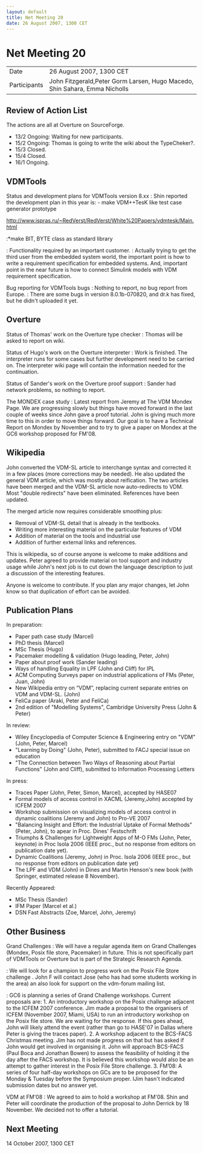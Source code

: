 ```yaml
---
layout: default
title: Net Meeting 20
date: 26 August 2007, 1300 CET
---
```


<script src="http://code.jquery.com/jquery-1.11.1.min.js">
</script>
<script src="/javascripts/edit.js"></script>
<script>setEditButonNm();</script>

# Net Meeting 20

|||
|---|---|
| Date | 26 August 2007, 1300 CET |
| Participants | John Fitzgerald,Peter Gorm Larsen, Hugo Macedo, Shin Sahara, Emma Nicholls |

Review of Action List
---------------------

The actions are all at Overture on SourceForge.

-   13/2 Ongoing: Waiting for new participants.
-   15/2 Ongoing: Thomas is going to write the wiki about the
    TypeCheker?.
-   15/3 Closed.
-   15/4 Closed.
-   16/1 Ongoing.

VDMTools
--------

Status and development plans for VDMTools version 8.xx
:   Shin reported the development plan in this year is:
    -   make VDM++TesK like test case generator prototype

<http://www.ispras.ru/~RedVerst/RedVerst/White%20Papers/vdmtesk/Main.html>

:\*make BIT, BYTE class as standard library

:   Functionality required by an important customer.
:   Actually trying to get the third user from the embedded system
    world, the important point is how to write a requirement
    specification for embedded systems. And, important point in the near
    future is how to connect Simulink models with VDM requirement
    specification.

<!-- -->

Bug reporting for VDMTools bugs
:   Nothing to report, no bug report from Europe.
:   There are some bugs in version 8.0.1b-070820, and dr.k has fixed,
    but he didn't uploaded it yet.

Overture
--------

Status of Thomas' work on the Overture type checker
:   Thomas will be asked to report on wiki.

<!-- -->

Status of Hugo's work on the Overture interpreter
:   Work is finished. The interpreter runs for some cases but further
    development need to be carried on. The interpreter wiki page will
    contain the information needed for the continuation.

<!-- -->

Status of Sander's work on the Overture proof support
:   Sander had network problems, so nothing to report.

<!-- -->

The MONDEX case study
:   Latest report from Jeremy at The VDM Mondex Page. We are progressing
    slowly but things have moved forward in the last couple of weeks
    since John gave a proof tutorial. John is giving much more time to
    this in order to move things forward. Our goal is to have a
    Technical Report on Mondex by November and to try to give a paper on
    Mondex at the GC6 workshop proposed for FM'08.

Wikipedia
---------

John converted the VDM-SL article to interchange syntax and corrected it
in a few places (more corrections may be needed). He also updated the
general VDM article, which was mostly about reification. The two
articles have been merged and the VDM-SL article now auto-redirects to
VDM. Most "double redirects" have been eliminated. References have been
updated.

The merged article now requires considerable smoothing plus:

-   Removal of VDM-SL detail that is already in the textbooks.
-   Writing more interesting material on the particular features of VDM
-   Addition of material on the tools and industrial use
-   Addition of further external links and references.

This is wikipedia, so of course anyone is welcome to make additions and
updates. Peter agreed to provide material on tool support and industry
usage while John's next job is to cut down the language description to
just a discussion of the interesting features.

Anyone is welcome to contribute. If you plan any major changes, let John
know so that duplication of effort can be avoided.

Publication Plans
-----------------

In preparation:

-   Paper path case study (Marcel)
-   PhD thesis (Marcel)
-   MSc Thesis (Hugo)
-   Pacemaker modelling & validation (Hugo leading, Peter, John)
-   Paper about proof work (Sander leading)
-   Ways of handling Equality in LPF (John and Cliff) for IPL
-   ACM Computing Surveys paper on industrial applications of FMs
    (Peter, Juan, John)
-   New Wikipedia entry on “VDM”, replacing current separate entries on
    VDM and VDM-SL. (John)
-   FeliCa paper (Araki, Peter and FeliCa)
-   2nd edition of "Modelling Systems", Cambridge University Press (John
    & Peter)

In review:

-   Wiley Encyclopedia of Computer Science & Engineering entry on "VDM"
    (John, Peter, Marcel)
-   "Learning by Doing" (John, Peter), submitted to FACJ special issue
    on education
-   "The Connection between Two Ways of Reasoning about Partial
    Functions" (John and Cliff), submitted to Information Processing
    Letters

In press:

-   Traces Paper (John, Peter, Simon, Marcel), accepted by HASE07
-   Formal models of access control in XACML (Jeremy,John) accepted by
    ICFEM 2007
-   Workshop submission on visualizing models of access control in
    dynamic coalitions (Jeremy and John) to Pro-VE 2007
-   "Balancing Insight and Effort: the Industrial Uptake of Formal
    Methods" (Peter, John), to apear in Proc. Dines' Festschrift
-   Triumphs & Challenges for Lightweight Apps of M-O FMs (John, Peter,
    keynote) in Proc Isola 2006 (IEEE proc., but no response from
    editors on publication date yet).
-   Dynamic Coalitions (Jeremy, John) in Proc. Isola 2006 (IEEE proc.,
    but no response from editors on publication date yet)
-   The LPF and VDM (John) in Dines and Martin Henson's new book (with
    Springer, estimated release 8 November).

Recently Appeared:

-   MSc Thesis (Sander)
-   IFM Paper (Marcel et al.)
-   DSN Fast Abstracts (Zoe, Marcel, John, Jeremy)

Other Business
--------------

Grand Challenges
:   We will have a regular agenda item on Grand Challenges (Mondex,
    Posix file store, Pacemaker) in future. This is not specifically
    part of VDMTools or Overture but is part of the Strategic Research
    Agenda.

<!-- -->

:   We will look for a champion to progress work on the Posix File Store
    challenge . John F will contact Jose (who has had some students
    working in the area) an also look for support on the vdm-forum
    mailing list.

<!-- -->

:   GC6 is planning a series of Grand Challenge workshops. Current
    proposals are:
    1.  An introductory workshop on the Posix challenge adjacent to the
        ICFEM 2007 conference. Jim made a proposal to the organisers of
        ICFEM (November 2007, Miami, USA) to run an introductory
        workshop on the Posix file store. We are waiting for the
        response. If this goes ahead, John will likely attend the event
        (rather than go to HASE'07 in Dallas where Peter is giving the
        traces paper).
    2.  A workshop adjacent to the BCS-FACS Christmas meeting. Jim has
        not made progress on that but has asked if John would get
        involved in organising it. John will approach BCS-FACS (Paul
        Boca and Jonathan Bowen) to assess the feasibility of holding it
        the day after the FACS workshop. It is believed this workshop
        would also be an attempt to gather interest in the Posix File
        Store challenge.
    3.  FM’08: A series of four half-day workshops on GCs are to be
        proposed for the Monday & Tuesday before the Symposium proper.
        IJim hasn't indicated submission dates but no answer yet.

<!-- -->

VDM at FM'08
:   We agreed to aim to hold a workshop at FM'08. Shin and Peter will
    coordinate the production of the proposal to John Derrick by 18
    November. We decided not to offer a tutorial.

Next Meeting
------------

14 October 2007, 1300 CET

   <div id="edit_page_div"></div>